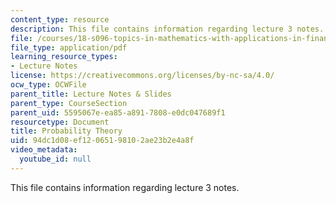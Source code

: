 ```yaml
---
content_type: resource
description: This file contains information regarding lecture 3 notes.
file: /courses/18-s096-topics-in-mathematics-with-applications-in-finance-fall-2013/94dc1d08ef12065198102ae23b2e4a8f_MIT18_S096F13_lecnote3.pdf
file_type: application/pdf
learning_resource_types:
- Lecture Notes
license: https://creativecommons.org/licenses/by-nc-sa/4.0/
ocw_type: OCWFile
parent_title: Lecture Notes & Slides
parent_type: CourseSection
parent_uid: 5595067e-ea85-a891-7808-e0dc047689f1
resourcetype: Document
title: Probability Theory
uid: 94dc1d08-ef12-0651-9810-2ae23b2e4a8f
video_metadata:
  youtube_id: null
---
```

This file contains information regarding lecture 3 notes.